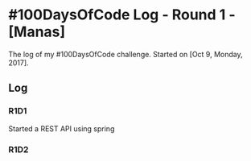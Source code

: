 # #100DaysOfCode Log - Round 1 - [Manas]

The log of my #100DaysOfCode challenge. Started on [Oct 9, Monday, 2017].

## Log

### R1D1 
Started a REST API using spring

### R1D2
